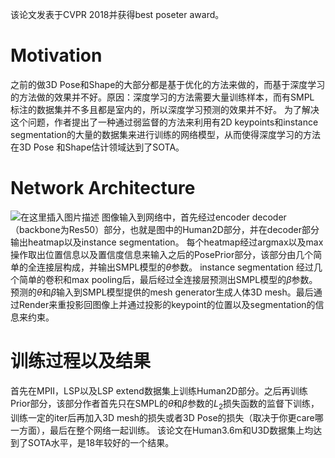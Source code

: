 ﻿该论文发表于CVPR 2018并获得best poseter award。
# Motivation
之前的做3D Pose和Shape的大部分都是基于优化的方法来做的，而基于深度学习的方法做的效果并不好。原因：深度学习的方法需要大量训练样本，而有SMPL 标注的数据集并不多且都是室内的，所以深度学习预测的效果并不好。
为了解决这个问题，作者提出了一种通过弱监督的方法来利用有2D keypoints和instance segmentation的大量的数据集来进行训练的网络模型，从而使得深度学习的方法在3D Pose 和Shape估计领域达到了SOTA。
# Network Architecture
![在这里插入图片描述](https://img-blog.csdnimg.cn/20200416182151598.JPG?x-oss-process=image/watermark,type_ZmFuZ3poZW5naGVpdGk,shadow_10,text_aHR0cHM6Ly9ibG9nLmNzZG4ubmV0L2JfbGFjaw==,size_16,color_FFFFFF,t_70#pic_center)
图像输入到网络中，首先经过encoder decoder（backbone为Res50）部分，也就是图中的Human2D部分，并在decoder部分输出heatmap以及instance segmentation。
每个heatmap经过argmax以及max操作取出位置信息以及置信度信息来输入之后的PosePrior部分，该部分由几个简单的全连接层构成，并输出SMPL模型的$\theta$参数。
instance segmentation 经过几个简单的卷积和max pooling后，最后经过全连接层预测出SMPL模型的$\beta$参数。
预测的$\theta$和$\beta$输入到SMPL模型提供的mesh generator生成人体3D mesh。最后通过Render来重投影回图像上并通过投影的keypoint的位置以及segmentation的信息来约束。
# 训练过程以及结果
首先在MPII，LSP以及LSP extend数据集上训练Human2D部分。之后再训练Prior部分，该部分作者首先只在SMPL的$\theta$和$\beta$参数的$L_2$损失函数的监督下训练，训练一定的iter后再加入3D mesh的损失或者3D Pose的损失（取决于你更care哪一方面），最后在整个网络一起训练。
该论文在Human3.6m和U3D数据集上均达到了SOTA水平，是18年较好的一个结果。
